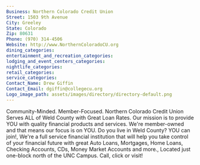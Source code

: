 ```yaml
---
Business: Northern Colorado Credit Union
Street: 1503 9th Avenue
City: Greeley
State: Colorado
Zip: 80631
Phone: (970) 314-4506
Website: http://www.NorthernColoradoCU.org
dining_categories: 
entertainment_and_recreation_categories: 
lodging_and_event_centers_categories: 
nightlife_categories: 
retail_categories: 
service_categories: 
Contact_Name: Drew Giffin
Contact_Email: dgiffin@collegecu.org
Logo_image_path: assets/images/directory/directory-default.png
---
```

Community-Minded. Member-Focused. Northern Colorado Credit Union Serves ALL of Weld County with Great Loan Rates. Our mission is to provide YOU with quality financial products and services. We're member-owned and that means our focus is on YOU. Do you live in Weld County? YOU can join!, We're a full service financial institution that will help you take control of your financial future with great Auto Loans, Mortgages, Home Loans, Checking Accounts, CDs, Money Market Accounts and more., Located just one-block north of the UNC Campus. Call, click or visit!
